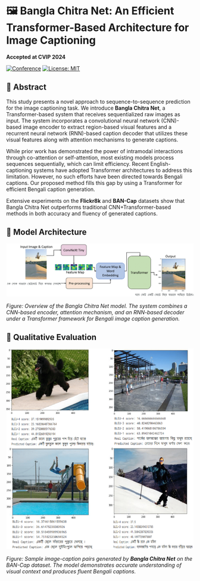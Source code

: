 # 🖼️ Bangla Chitra Net: An Efficient Transformer-Based Architecture for Image Captioning
**Accepted at CVIP 2024**

[![Conference](https://img.shields.io/badge/CVIP-2024-blue.svg)](https://www.cvip2024.org/)
[![License: MIT](https://img.shields.io/badge/License-MIT-yellow.svg)](./LICENSE)

## 🧠 Abstract

This study presents a novel approach to sequence-to-sequence prediction for the image captioning task. We introduce **Bangla Chitra Net**, a Transformer-based system that receives sequentialized raw images as input. The system incorporates a convolutional neural network (CNN)-based image encoder to extract region-based visual features and a recurrent neural network (RNN)-based caption decoder that utilizes these visual features along with attention mechanisms to generate captions.

While prior work has demonstrated the power of intramodal interactions through co-attention or self-attention, most existing models process sequences sequentially, which can limit efficiency. Recent English-captioning systems have adopted Transformer architectures to address this limitation. However, no such efforts have been directed towards Bengali captions. Our proposed method fills this gap by using a Transformer for efficient Bengali caption generation.

Extensive experiments on the **Flickr8k** and **BAN-Cap** datasets show that Bangla Chitra Net outperforms traditional CNN+Transformer-based methods in both accuracy and fluency of generated captions.

## 🧱 Model Architecture

![Bangla Chitra Net Architecture](./assets/02.png)

*Figure: Overview of the Bangla Chitra Net model. The system combines a CNN-based encoder, attention mechanism, and an RNN-based decoder under a Transformer framework for Bengali image caption generation.*

## 🎯 Qualitative Evaluation

![Qualitative Results](./assets/05.png)

*Figure: Sample image-caption pairs generated by **Bangla Chitra Net** on the BAN-Cap dataset. The model demonstrates accurate understanding of visual context and produces fluent Bengali captions.*



